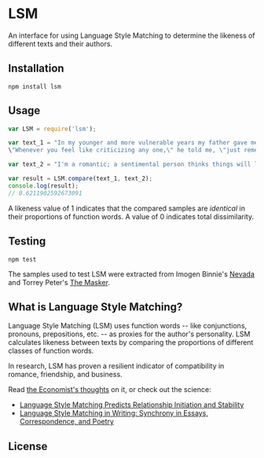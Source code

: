 # LSM

An interface for using Language Style Matching to determine the likeness of different texts and their authors.

## Installation

	npm install lsm

## Usage

```javascript
var LSM = require('lsm');

var text_1 = "In my younger and more vulnerable years my father gave me some advice that I've been turning over in my mind ever since.
\"Whenever you feel like criticizing any one,\" he told me, \"just remember that all the people in this world haven't had the advantages that you've had.\"";

var text_2 = "I'm a romantic; a sentimental person thinks things will last, a romantic person hopes against hope that they won't.";

var result = LSM.compare(text_1, text_2);
console.log(result);
// 0.6211902592673091
```

A likeness value of 1 indicates that the compared samples are *identical* in their proportions of function words. A value of 0 indicates total dissimilarity.

## Testing

	npm test

The samples used to test LSM were extracted from Imogen Binnie's [Nevada](http://haveyoureadnevada.com/) and Torrey Peter's [The Masker](http://www.torreypeters.com/book/the-masker/).

## What is Language Style Matching?

Language Style Matching (LSM) uses function words -- like conjunctions, pronouns, prepositions, etc. -- as proxies for the author's personality. LSM calculates likeness between texts by comparing the proportions of different classes of function words.

In research, LSM has proven a resilient indicator of compatibility in romance, friendship, and business.

Read [the Economist's thoughts](http://www.economist.com/blogs/johnson/2010/10/language_style_matching) on it, or check out the science:

* [Language Style Matching Predicts Relationship Initiation and Stability](https://webspace.utexas.edu/pe2929/Eastwick/Ireland2011_PSci.pdf)
* [Language Style Matching in Writing: Synchrony in Essays, Correspondence, and Poetry](http://homepage.psy.utexas.edu/homepage/faculty/pennebaker/reprints/Ireland%26Pennebaker_JPSP2010.pdf)

## License

